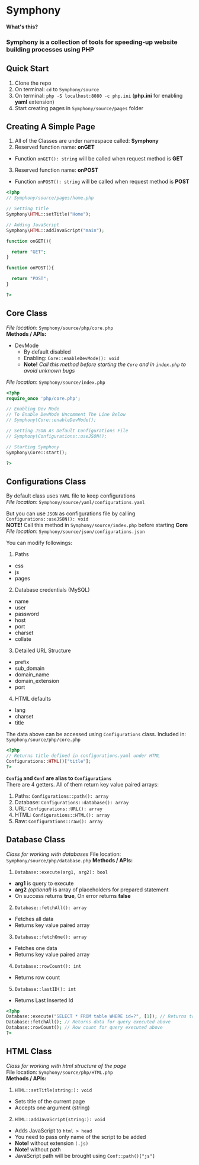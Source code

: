 # Symphony
**What's this?**
### Symphony is a collection of tools for speeding-up website building processes using PHP

## Quick Start
1. Clone the repo
2. On terminal: ```cd``` to ```Symphony/source```
3. On terminal: ```php -S localhost:8080 -c php.ini``` (**php.ini** for enabling **yaml** extension)
4. Start creating pages in ```Symphony/source/pages``` folder

## Creating A Simple Page
1. All of the Classes are under namespace called: **Symphony**
2. Reserved function name: **onGET**
  - Function `onGET(): string` will be called when request method is **GET**
3. Reserved function name: **onPOST**
  - Function `onPOST(): string` will be called when request method is **POST**

```php
<?php
// Symphony/source/pages/home.php

// Setting title
Symphony\HTML::setTitle("Home");

// Adding JavaScript
Symphony\HTML::addJavaScript("main");

function onGET(){

  return "GET";
}

function onPOST(){

  return "POST";
}

?>
```

## Core Class
*File location*: ```Symphony/source/php/core.php```\
**Methods / APIs:**
- DevMode
  - By default disabled
  - Enabling: `Core::enableDevMode(): void`
  - **Note!** *Call this method before starting the `Core` and in `index.php` to avoid unknown bugs*


*File location*: ```Symphony/source/index.php```
```php
<?php
require_once 'php/core.php';

// Enabling Dev Mode
// To Enable DevMode Uncomment The Line Below
// Symphony\Core::enableDevMode();

// Setting JSON As Default Configurations File
// Symphony\Configurations::useJSON();

// Starting Symphony
Symphony\Core::start();

?>
```

## Configurations Class
By default class uses `YAML` file to keep configurations  
*File location*: `Symphony/source/yaml/configurations.yaml`

But you can use `JSON` as configurations file by calling `Configurations::useJSON(): void`  
**NOTE!** Call this method in `Symphony/source/index.php` before starting **Core**  
*File location*: `Symphony/source/json/configurations.json`

You can modify followings:
1. Paths
  - css
  - js
  - pages
2. Database credentials (MySQL)
  - name
  - user
  - password
  - host
  - port
  - charset
  - collate
3. Detailed URL Structure
  - prefix
  - sub_domain
  - domain_name
  - domain_extension
  - port
4. HTML defaults
  - lang
  - charset
  - title

The data above can be accessed using <code>Configurations</code> class.
Included in: ```Symphony/source/php/core.php```
```php
<?php
// Returns title defined in configurations.yaml under HTML
Configurations::HTML()["title"];
?>
```
**`Config` and `Conf` are alias to `Configurations`**\
There are 4 getters. All of them return key value paired arrays:
1. Paths: `Configurations::path(): array`
2. Database: `Configurations::database(): array`
3. URL: `Configurations::URL(): array`
4. HTML: `Configurations::HTML(): array`
4. Raw: `Configurations::raw(): array`

## Database Class
*Class for working with databases*
File location: ```Symphony/source/php/database.php```
**Methods / APIs:**
1. ```Database::execute(arg1, arg2): bool```
  - **arg1** is query to execute
  - **arg2** *(optional)* is array of placeholders for prepared statement
  - On success returns **true**, On error returns **false**
2. ```Database::fetchAll(): array```
  - Fetches all data
  - Returns key value paired array
3. ```Database::fetchOne(): array```
  - Fetches one data
  - Returns key value paired array
4. ```Database::rowCount(): int```
  - Returns row count
5. ```Database::lastID(): int```
  - Returns Last Inserted Id

```php
<?php
Database::execute("SELECT * FROM table WHERE id=?", [1]); // Returns true or false depending result
Database::fetchAll(); // Returns data for query executed above
Database::rowCount(); // Row count for query executed above
?>
```
## HTML Class
*Class for working with html structure of the page*\
File location: ```Symphony/source/php/HTML.php```\
**Methods / APIs:**
1. `HTML::setTitle(string:): void`
  - Sets title of the current page
  - Accepts one argument (string)
2. `HTML::addJavaScript(string:): void`
  - Adds JavaScript to `html > head`
  - You need to pass only name of the script to be added
  - **Note!** without extension `(.js)`
  - **Note!** without path
  - JavaScript path will be brought using `Conf::path()["js"]`
